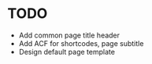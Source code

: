 TODO
=====
* Add common page title header
* Add ACF for shortcodes, page subtitle
* Design default page template

